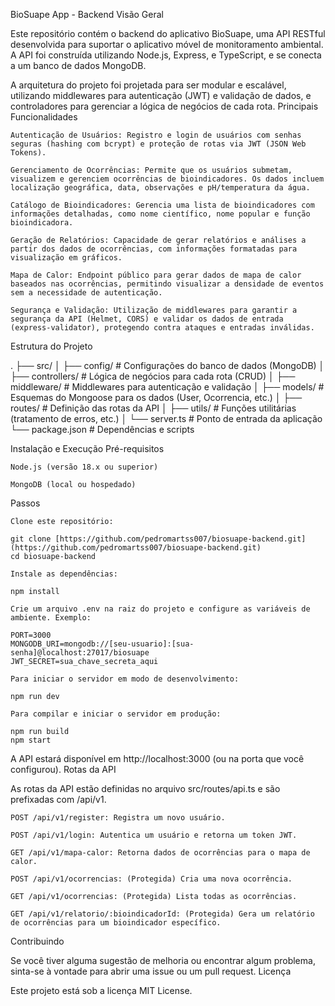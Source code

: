 BioSuape App - Backend
Visão Geral

Este repositório contém o backend do aplicativo BioSuape, uma API RESTful desenvolvida para suportar o aplicativo móvel de monitoramento ambiental. A API foi construída utilizando Node.js, Express, e TypeScript, e se conecta a um banco de dados MongoDB.

A arquitetura do projeto foi projetada para ser modular e escalável, utilizando middlewares para autenticação (JWT) e validação de dados, e controladores para gerenciar a lógica de negócios de cada rota.
Principais Funcionalidades

    Autenticação de Usuários: Registro e login de usuários com senhas seguras (hashing com bcrypt) e proteção de rotas via JWT (JSON Web Tokens).

    Gerenciamento de Ocorrências: Permite que os usuários submetam, visualizem e gerenciem ocorrências de bioindicadores. Os dados incluem localização geográfica, data, observações e pH/temperatura da água.

    Catálogo de Bioindicadores: Gerencia uma lista de bioindicadores com informações detalhadas, como nome científico, nome popular e função bioindicadora.

    Geração de Relatórios: Capacidade de gerar relatórios e análises a partir dos dados de ocorrências, com informações formatadas para visualização em gráficos.

    Mapa de Calor: Endpoint público para gerar dados de mapa de calor baseados nas ocorrências, permitindo visualizar a densidade de eventos sem a necessidade de autenticação.

    Segurança e Validação: Utilização de middlewares para garantir a segurança da API (Helmet, CORS) e validar os dados de entrada (express-validator), protegendo contra ataques e entradas inválidas.

Estrutura do Projeto

.
├── src/
│   ├── config/             # Configurações do banco de dados (MongoDB)
│   ├── controllers/        # Lógica de negócios para cada rota (CRUD)
│   ├── middleware/         # Middlewares para autenticação e validação
│   ├── models/             # Esquemas do Mongoose para os dados (User, Ocorrencia, etc.)
│   ├── routes/             # Definição das rotas da API
│   ├── utils/              # Funções utilitárias (tratamento de erros, etc.)
│   └── server.ts           # Ponto de entrada da aplicação
└── package.json            # Dependências e scripts

Instalação e Execução
Pré-requisitos

    Node.js (versão 18.x ou superior)

    MongoDB (local ou hospedado)

Passos

    Clone este repositório:

    git clone [https://github.com/pedromartss007/biosuape-backend.git](https://github.com/pedromartss007/biosuape-backend.git)
    cd biosuape-backend

    Instale as dependências:

    npm install

    Crie um arquivo .env na raiz do projeto e configure as variáveis de ambiente. Exemplo:

    PORT=3000
    MONGODB_URI=mongodb://[seu-usuario]:[sua-senha]@localhost:27017/biosuape
    JWT_SECRET=sua_chave_secreta_aqui

    Para iniciar o servidor em modo de desenvolvimento:

    npm run dev

    Para compilar e iniciar o servidor em produção:

    npm run build
    npm start

A API estará disponível em http://localhost:3000 (ou na porta que você configurou).
Rotas da API

As rotas da API estão definidas no arquivo src/routes/api.ts e são prefixadas com /api/v1.

    POST /api/v1/register: Registra um novo usuário.

    POST /api/v1/login: Autentica um usuário e retorna um token JWT.

    GET /api/v1/mapa-calor: Retorna dados de ocorrências para o mapa de calor.

    POST /api/v1/ocorrencias: (Protegida) Cria uma nova ocorrência.

    GET /api/v1/ocorrencias: (Protegida) Lista todas as ocorrências.

    GET /api/v1/relatorio/:bioindicadorId: (Protegida) Gera um relatório de ocorrências para um bioindicador específico.

Contribuindo

Se você tiver alguma sugestão de melhoria ou encontrar algum problema, sinta-se à vontade para abrir uma issue ou um pull request.
Licença

Este projeto está sob a licença MIT License.
